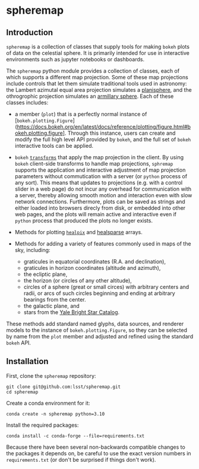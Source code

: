 # spheremap

## Introduction

`spheremap` is a collection of classes that supply tools for making
`bokeh` plots of data on the celestial sphere. It is primarily intended for 
use in interactive environments such as jupyter notebooks or dashboards.

The `spheremap` python module provides a collection of classes, each of which supports a different map projection.
Some of these map projections include controls that let them simulate traditional tools used in astronomy:
the Lambert azimutal equal area projection simulates a [planisphere](https://en.wikipedia.org/wiki/Planisphere), and the othrogrophic projection simulates an [armillary sphere](https://en.wikipedia.org/wiki/Armillary_sphere).
Each of these classes includes:

- a member (`plot`) that is a perfectly normal instance of [`bokeh.plotting.Figure`](https://docs.bokeh.org/en/latest/docs/reference/plotting/figure.html#bokeh.plotting.figure]. Through this instance, users can create and modify the full high level API provided by `bokeh`, and the full set of `bokeh` interactive tools can be applied.
- `bokeh` [`transforms`](https://docs.bokeh.org/en/latest/docs/reference/transform.html) that apply the map projection in the client. By using `bokeh` client-side transforms to handle map projections, `sphremap` supports the application and interactive adjustment of map projection parameters without commutication with a server (or `python` process of any sort). This means that updates to projections (e.g. with a control slider in a web page) do not incur any overhead for communication with a server, thereby allowing smooth motion and interaction even with slow network connections. Furthermore, plots can be saved as strings and either loaded into browsers direcly from disk, or embedded into other web pages, and the plots will remain active and interactive even if `python` process that produced the plots no longer exists.
- Methods for plotting [`healpix`](https://healpix.jpl.nasa.gov/) and [healsparse](https://github.com/LSSTDESC/healsparse) arrays.
- Methods for adding a variety of features commonly used in maps of the sky, including:
  
  - graticules in equatorial coordinates (R.A. and declination),
  - graticules in horizon coordinates (altitude and azimuth),
  - the ecliptic plane,
  - the horizon (or circles of any other altitude),
  - circles of a sphere (great or small circes) with arbitrary centers and radii, or arcs of such circles beginning and ending at arbitrary bearings from the center.
  - the galactic plane, and
  - stars from the [Yale Bright Star Catalog](http://tdc-www.harvard.edu/catalogs/bsc5.html).

These methods add standard named glyphs, data sources, and renderer models to the instance of `bokeh.plotting.Figure`, so they can be selected by name from the `plot` member and adjusted and refined using the standard `bokeh` API.

## Installation

First, clone the `spheremap` repository:

```
git clone git@github.com:lsst/spheremap.git
cd spheremap
```

Create a conda environment for it:

```
conda create -n spheremap python=3.10
```

Install the required packages:

```
conda install -c conda-forge --file=requirements.txt
```

Because there have been several non-backwards compatible changes to the packages it depends on, be careful to use the exact version numbers in `requirements.txt` (or don't be surprised if things don't work).

